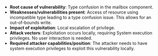 - **Root cause of vulnerability**: Type confusion in the mailbox component.
- **Weaknesses/vulnerabilities present**: Access of resource using incompatible type leading to a type confusion issue. This allows for an out-of-bounds write.
- **Impact of exploitation**: Local escalation of privilege.
- **Attack vectors**: Exploitation occurs locally, requiring System execution privileges. No user interaction is needed.
- **Required attacker capabilities/position**: The attacker needs to have system execution privileges to exploit this vulnerability locally.